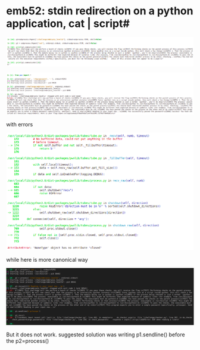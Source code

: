# emb52: stdin redirection on a python application, cat | script\#

![stdout redirection(subprocess)](<../.gitbook/assets/image (6) (1).png>)

![stdin redirection,observe the entered '-', for 'cat' to keep being opened. ](<../.gitbook/assets/image (9).png>)

with errors

![](<../.gitbook/assets/image (198).png>)



while here is more canonical way

![](../.gitbook/assets/image.png)

But it does not work. suggested solution was writing p1.sendline() before the p2=process()

